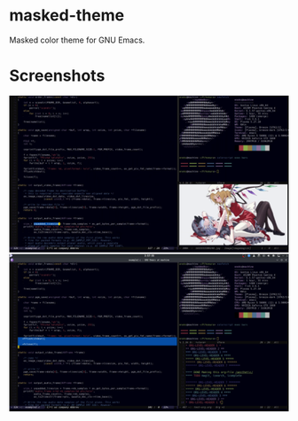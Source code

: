 # masked-theme
Masked color theme for GNU Emacs.

# Screenshots
![Alt text](/screenshot.png "Screenshot")
![Alt text](/screenshot2.png "Screenshot")

